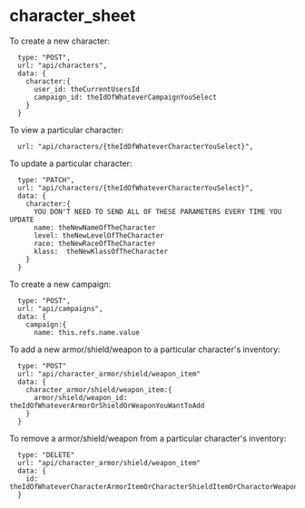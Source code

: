# character_sheet

To create a new character:

```JSX
  type: "POST",
  url: "api/characters",
  data: {
    character:{
      user_id: theCurrentUsersId
      campaign_id: theIdOfWhateverCampaignYouSelect
    }
  }
```

To view a particular character:

```JSX
  url: "api/characters/{theIdOfWhateverCharacterYouSelect}",
```

To update a particular character:

```JSX
  type: "PATCH",
  url: "api/characters/{theIdOfWhateverCharacterYouSelect}",
  data: {
    character:{
      YOU DON'T NEED TO SEND ALL OF THESE PARAMETERS EVERY TIME YOU UPDATE
      name: theNewNameOfTheCharacter
      level: theNewLevelOfTheCharacter
      race: theNewRaceOfTheCharacter
      klass:  theNewKlassOfTheCharacter
    }
  }
```

To create a new campaign:

```JSX
  type: "POST",
  url: "api/campaigns",
  data: {
    campaign:{
      name: this.refs.name.value
```

To add a new armor/shield/weapon to a particular character's inventory:

```JSX
  type: "POST"
  url: "api/character_armor/shield/weapon_item"
  data: {
    character_armor/shield/weapon_item:{
      armor/shield/weapon_id: theIdOfWhateverArmorOrShieldOrWeaponYouWantToAdd
    }
  }
```

To remove a armor/shield/weapon from a particular character's inventory:

```JSX
  type: "DELETE"
  url: "api/character_armor/shield/weapon_item"
  data: {
    id: theIdOfWhateverCharacterArmorItemOrCharacterShieldItemOrCharactorWeaponItemYouWantToRemove
  }
```
